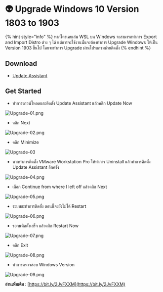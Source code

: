 # 👽 Upgrade Windows 10 Version 1803 to 1903

{% hint style="info" %}
หากใครเคยเล่น WSL บน Windows จะสามารถทำการ Export and Import Distro ต่าง ๆ ได้ แต่การจะใช้งานนั้นจะต้องทำการ Upgrade Windows ให้เป็น Version 1903 ขึ้นไป โดยจะทำการ Upgrade ผ่านโปรแกรมช่วยติดตั้ง
{% endhint %}

## **Download**

* [Update Assistant](https://www.microsoft.com/en-us/software-download/windows10)

## **Get Started**

* ทำการดาวน์โหลดและติดตั้ง Update Assistant แล้วคลิก Update Now

![Upgrade-01.png](<../../.gitbook/assets/upgrade-01 (1).png>)

* คลิก Next

![Upgrade-02.png](<../../.gitbook/assets/upgrade-02 (1).png>)

* คลิก Minimize

![Upgrade-03](<../../.gitbook/assets/upgrade-03 (1).png>)

* หากทำการติดตั้ง VMware Workstation Pro ให้ทำการ Uninstall แล้วทำการติดตั้ง Update Assistant อีกครั้ง

![Upgrade-04.png](<../../.gitbook/assets/upgrade-04 (1).png>)

* เลือก Continue from where I left off แล้วคลิก Next

![Upgrade-05.png](<../../.gitbook/assets/upgrade-05 (1).png>)

* ระบบขะทำการติดตั้ง ตอนนี้จะยังไม่ได้ Restart

![Upgrade-06.png](<../../.gitbook/assets/upgrade-06 (1).png>)

* รอจนติดตั้งเสร็จ แล้วคลิก Restart Now

![Upgrade-07.png](<../../.gitbook/assets/upgrade-07 (1).png>)

* คลิก Exit

![Upgrade-08.png](../../.gitbook/assets/upgrade-08.png)

* ทำการตรวจสอบ Windows Version

![Upgrade-09.png](../../.gitbook/assets/upgrade-09.png)

**อ่านเพิ่มเติม** : [https://bit.ly/2JvFXXM](https://bit.ly/2JvFXXM)
